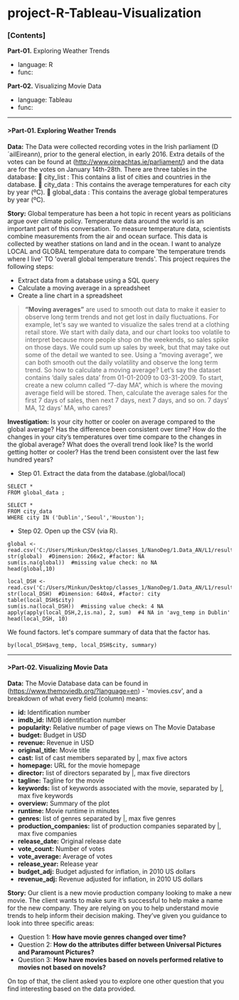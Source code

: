 # project-R-Tableau-Visualization

### [Contents] 

__Part-01.__ Exploring Weather Trends
  - language: R
  - func:

__Part-02.__ Visualizing Movie Data
  - language: Tableau
  - func: 

----------------------------------------------------------------------
#### >Part-01. Exploring Weather Trends

__Data:__ The Data were collected recording votes in the Irish parliament (D´ailEireann), prior to the general election, in early 2016. Extra details of the votes can be found at (http://www.oireachtas.ie/parliament/) and the data are for the votes on January 14th-28th.
There are three tables in the database:
	city_list :  This contains a list of cities and countries in the database. 
	city_data :  This contains the average temperatures for each city by year (ºC).
	global_data :  This contains the average global temperatures by year (ºC).

__Story:__ Global temperature has been a hot topic in recent years as politicians argue over climate policy. Temperature data around the world is an important part of this conversation. To measure temperature data, scientists combine measurements from the air and ocean surface. This data is collected by weather stations on land and in the ocean. I want to analyze LOCAL and GLOBAL temperature data to compare 'the temperature trends where I live' TO 'overall global temperature trends'. This project requires the following steps:
  -	Extract data from a database using a SQL query
  -	Calculate a moving average in a spreadsheet
  -	Create a line chart in a spreadsheet
  > __“Moving averages”__ are used to smooth out data to make it easier to observe long term trends and not get lost in daily fluctuations. For example, let's say we wanted to visualize the sales trend at a clothing retail store. We start with daily data, and our chart looks too volatile to interpret because more people shop on the weekends, so sales spike on those days. We could sum up sales by week, but that may take out some of the detail we wanted to see. Using a “moving average”, we can both smooth out the daily volatility and observe the long term trend. So how to calculate a moving average? 
Let’s say the dataset contains ‘daily sales data’ from 01-01-2009 to 03-31-2009. To start, create a new column called “7-day MA”, which is where the moving average field will be stored. Then, calculate the average sales for the first 7 days of sales, then next 7 days, next 7 days, and so on. 7 days’ MA, 12 days’ MA, who cares? 

__Investigation:__ Is your city hotter or cooler on average compared to the global average? Has the difference been consistent over time? How do the changes in your city’s temperatures over time compare to the changes in the global average? What does the overall trend look like? Is the world getting hotter or cooler? Has the trend been consistent over the last few hundred years?

 - Step 01. Extract the data from the database.(global/local)
```
SELECT *
FROM global_data ;

SELECT *
FROM city_data
WHERE city IN ('Dublin','Seoul','Houston');
```
 - Step 02. Open up the CSV (via R).
```
global <- read.csv('C:/Users/Minkun/Desktop/classes_1/NanoDeg/1.Data_AN/L1/results_global.csv')
str(global)  #Dimension: 266x2, #factor: NA
sum(is.na(global))  #missing value check: no NA
head(global,10)

local_DSH <- read.csv('C:/Users/Minkun/Desktop/classes_1/NanoDeg/1.Data_AN/L1/results_DSH.csv')
str(local_DSH)  #Dimension: 640x4, #factor: city
table(local_DSH$city)  
sum(is.na(local_DSH))  #missing value check: 4 NA 
apply(apply(local_DSH,2,is.na), 2, sum)  #4 NA in 'avg_temp in Dublin'
head(local_DSH, 10)
```
We found factors. let's compare summary of data that the factor has. 
```
by(local_DSH$avg_temp, local_DSH$city, summary)
```















----------------------------------------------------------------------
#### >Part-02. Visualizing Movie Data

__Data:__ The Movie Database data can be found in (https://www.themoviedb.org/?language=en) - 'movies.csv', and a breakdown of what every field (column) means:
 - **id:** Identification number
 - **imdb_id:** IMDB identification number
 - **popularity:** Relative number of page views on The Movie Database
 - **budget:** Budget in USD
 - **revenue:** Revenue in USD
 - **original_title:** Movie title
 - **cast:** list of cast members separated by |, max five actors
 - **homepage:** URL for the movie homepage
 - **director:** list of directors separated by |, max five directors
 - **tagline:** Tagline for the movie
 - **keywords:** list of keywords associated with the movie, separated by |, max five keywords
 - **overview:** Summary of the plot
 - **runtime:** Movie runtime in minutes
 - **genres:** list of genres separated by |, max five genres
 - **production_companies:** list of production companies separated by |, max five companies
 - **release_date:** Original release date
 - **vote_count:** Number of votes
 - **vote_average:** Average of votes
 - **release_year:** Release year
 - **budget_adj:** Budget adjusted for inflation, in 2010 US dollars
 - **revenue_adj:** Revenue adjusted for inflation, in 2010 US dollars
  
__Story:__ Our client is a new movie production company looking to make a new movie. The client wants to make sure it’s successful to help make a name for the new company. They are relying on you to help understand movie trends to help inform their decision making. They’ve given you guidance to look into three specific areas:

 - Question 1: **How have movie genres changed over time?**
 - Question 2: **How do the attributes differ between Universal Pictures and Paramount Pictures?**
 - Question 3: **How have movies based on novels performed relative to movies not based on novels?**

On top of that, the client asked you to explore one other question that you find interesting based on the data provided.  
  









  


